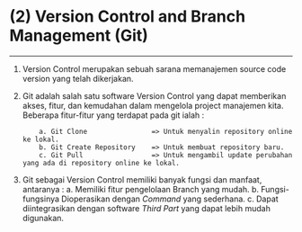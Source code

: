 # (2) Version Control and Branch Management (Git)
----------------------------------------------

1.  Version Control merupakan sebuah sarana memanajemen source code version yang telah dikerjakan.

2. Git adalah salah satu software Version Control yang dapat memberikan akses, fitur, dan kemudahan dalam mengelola project manajemen kita. Beberapa fitur-fitur yang terdapat pada git ialah :
    ```
        a. Git Clone                => Untuk menyalin repository online ke lokal.
        b. Git Create Repository    => Untuk membuat repository baru.
        c. Git Pull                 => Untuk mengambil update perubahan yang ada di repository online ke lokal.
    ```

3. Git sebagai Version Control memiliki banyak fungsi dan manfaat, antaranya :
    a. Memiliki fitur pengelolaan Branch yang mudah.
    b. Fungsi-fungsinya Dioperasikan dengan _Command_ yang sederhana.
    c. Dapat diintegrasikan dengan software _Third Part_ yang dapat lebih mudah digunakan.
